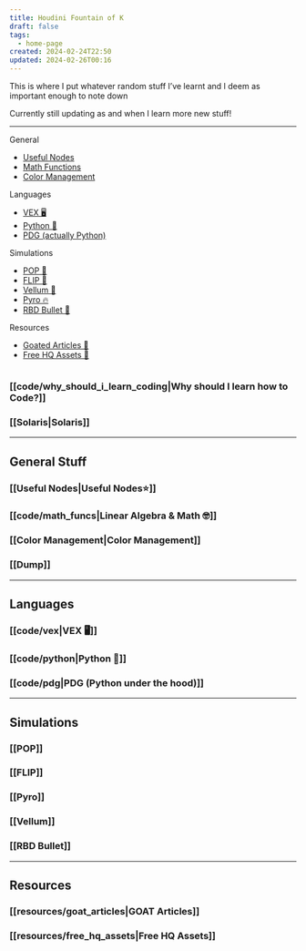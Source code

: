 ```yaml
---
title: Houdini Fountain of K
draft: false
tags:
  - home-page
created: 2024-02-24T22:50
updated: 2024-02-26T00:16
---
```


This is where I put whatever random stuff I’ve learnt and I deem as important enough to note down

Currently still updating as and when I learn more new stuff!

---
<div class="container"> 
<div class="column"> 
<div class="column-header">General</div> 
<ul> 
<li><a href="./Useful-Nodes">Useful Nodes</a></li> 
<li><a href="./code/math_funcs">Math Functions</a> </li> 
<li><a href="./Color-Management">Color Management</a> </li> 
</ul>
</div> 
<div class="column"> 
<div class="column-header">Languages</div> 
<ul> 
<li><a href="./code/vex">VEX 🖥️</a></li> 
<li><a href="./code/python">Python 🐍</a></li> 
<li><a href="./code/pdg">PDG (actually Python)</a></li> 
</ul>
</div>
<div class="column">
<div class="column-header">Simulations</div> 
<ul> 
<li><a href="./simulation/POP">POP 🎈</a></li> 
<li><a href="./simulation/FLIP">FLIP 🌊</a></li> 
<li><a href="./simulation/Vellum">Vellum 👗</a></li> 
<li><a href="./simulation/Pyro">Pyro 🔥</a></li> 
<li><a href="./simulation/RBD Bullet">RBD Bullet 🧱</a></li> 
</ul>
</div>
<div class="column">
<div class="column-header">Resources</div>
<ul> 
<li><a href="./resources/goat_articles.md">Goated Articles 📰</a></li> 
<li><a href="./resources/free_hq_assets.md">Free HQ Assets 💸</a></li> 
</ul> 
</div> 
</div>

### [[code/why_should_i_learn_coding|Why should I learn how to Code?]]

### [[Solaris|Solaris]]

---

## General Stuff

### [[Useful Nodes|Useful Nodes⭐]]

### [[code/math_funcs|Linear Algebra & Math 🤓]]

### [[Color Management|Color Management]]

### [[Dump]]

---

## Languages

### [[code/vex|VEX 🖥️]]

### [[code/python|Python 🐍]]

### [[code/pdg|PDG (Python under the hood)]]

---

## Simulations

### [[POP]]

### [[FLIP]]

### [[Pyro]]

### [[Vellum]]

### [[RBD Bullet]]

---

## Resources

### [[resources/goat_articles|GOAT Articles]]

### [[resources/free_hq_assets|Free HQ Assets]]
